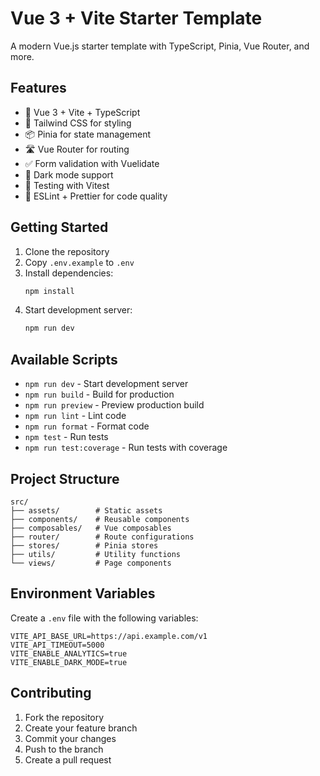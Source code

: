# Vue 3 + Vite Starter Template

A modern Vue.js starter template with TypeScript, Pinia, Vue Router, and more.

## Features

- 🚀 Vue 3 + Vite + TypeScript
- 🎨 Tailwind CSS for styling
- 📦 Pinia for state management
- 🛣️ Vue Router for routing
- ✅ Form validation with Vuelidate
- 🌙 Dark mode support
- 🧪 Testing with Vitest
- 📝 ESLint + Prettier for code quality

## Getting Started

1. Clone the repository
2. Copy `.env.example` to `.env`
3. Install dependencies:
   ```bash
   npm install
   ```
4. Start development server:
   ```bash
   npm run dev
   ```

## Available Scripts

- `npm run dev` - Start development server
- `npm run build` - Build for production
- `npm run preview` - Preview production build
- `npm run lint` - Lint code
- `npm run format` - Format code
- `npm test` - Run tests
- `npm run test:coverage` - Run tests with coverage

## Project Structure

```
src/
├── assets/        # Static assets
├── components/    # Reusable components
├── composables/   # Vue composables
├── router/        # Route configurations
├── stores/        # Pinia stores
├── utils/         # Utility functions
└── views/         # Page components
```

## Environment Variables

Create a `.env` file with the following variables:

```env
VITE_API_BASE_URL=https://api.example.com/v1
VITE_API_TIMEOUT=5000
VITE_ENABLE_ANALYTICS=true
VITE_ENABLE_DARK_MODE=true
```

## Contributing

1. Fork the repository
2. Create your feature branch
3. Commit your changes
4. Push to the branch
5. Create a pull request